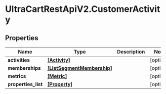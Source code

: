 # UltraCartRestApiV2.CustomerActivity

## Properties
Name | Type | Description | Notes
------------ | ------------- | ------------- | -------------
**activities** | [**[Activity]**](Activity.md) |  | [optional] 
**memberships** | [**[ListSegmentMembership]**](ListSegmentMembership.md) |  | [optional] 
**metrics** | [**[Metric]**](Metric.md) |  | [optional] 
**properties_list** | [**[Property]**](Property.md) |  | [optional] 


